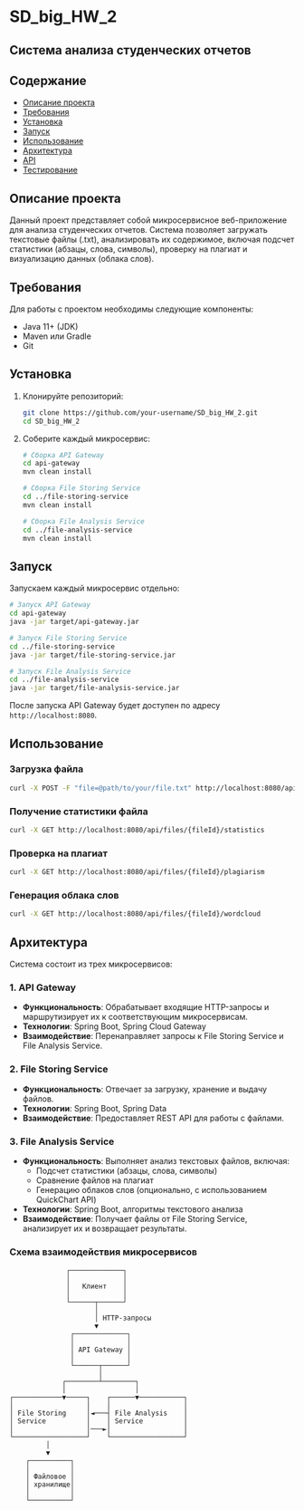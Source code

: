 # SD_big_HW_2
## Система анализа студенческих отчетов

## Содержание
- [Описание проекта](#описание-проекта)
- [Требования](#требования)
- [Установка](#установка)
- [Запуск](#запуск)
- [Использование](#использование)
- [Архитектура](#архитектура)
- [API](#api)
- [Тестирование](#тестирование)

## Описание проекта
Данный проект представляет собой микросервисное веб-приложение для анализа студенческих отчетов. Система позволяет загружать текстовые файлы (.txt), анализировать их содержимое, включая подсчет статистики (абзацы, слова, символы), проверку на плагиат и визуализацию данных (облака слов).

## Требования
Для работы с проектом необходимы следующие компоненты:
- Java 11+ (JDK)
- Maven или Gradle
- Git

## Установка
1. Клонируйте репозиторий:
   ```bash
   git clone https://github.com/your-username/SD_big_HW_2.git
   cd SD_big_HW_2
   ```

2. Соберите каждый микросервис:
   ```bash
   # Сборка API Gateway
   cd api-gateway
   mvn clean install
   
   # Сборка File Storing Service
   cd ../file-storing-service
   mvn clean install
   
   # Сборка File Analysis Service
   cd ../file-analysis-service
   mvn clean install
   ```

## Запуск
Запускаем каждый микросервис отдельно:

```bash
# Запуск API Gateway
cd api-gateway
java -jar target/api-gateway.jar

# Запуск File Storing Service
cd ../file-storing-service
java -jar target/file-storing-service.jar

# Запуск File Analysis Service
cd ../file-analysis-service
java -jar target/file-analysis-service.jar
```

После запуска API Gateway будет доступен по адресу `http://localhost:8080`.

## Использование
### Загрузка файла
```bash
curl -X POST -F "file=@path/to/your/file.txt" http://localhost:8080/api/files
```

### Получение статистики файла
```bash
curl -X GET http://localhost:8080/api/files/{fileId}/statistics
```

### Проверка на плагиат
```bash
curl -X GET http://localhost:8080/api/files/{fileId}/plagiarism
```

### Генерация облака слов
```bash
curl -X GET http://localhost:8080/api/files/{fileId}/wordcloud
```

## Архитектура
Система состоит из трех микросервисов:

### 1. API Gateway
- **Функциональность**: Обрабатывает входящие HTTP-запросы и маршрутизирует их к соответствующим микросервисам.
- **Технологии**: Spring Boot, Spring Cloud Gateway
- **Взаимодействие**: Перенаправляет запросы к File Storing Service и File Analysis Service.

### 2. File Storing Service
- **Функциональность**: Отвечает за загрузку, хранение и выдачу файлов.
- **Технологии**: Spring Boot, Spring Data
- **Взаимодействие**: Предоставляет REST API для работы с файлами.

### 3. File Analysis Service
- **Функциональность**: Выполняет анализ текстовых файлов, включая:
  - Подсчет статистики (абзацы, слова, символы)
  - Сравнение файлов на плагиат
  - Генерацию облаков слов (опционально, с использованием QuickChart API)
- **Технологии**: Spring Boot, алгоритмы текстового анализа
- **Взаимодействие**: Получает файлы от File Storing Service, анализирует их и возвращает результаты.

### Схема взаимодействия микросервисов

                  ┌─────────────┐
                  │             │
                  │   Клиент    │
                  │             │
                  └──────┬──────┘
                         │
                         │ HTTP-запросы
                         ▼
                   ┌─────────────┐
                   │             │
                   │ API Gateway │
                   │             │
                   └──────┬──────┘
                          │
                 ┌────────┴────────┐
                 │                 │
    ┌────────────▼─────┐    ┌──────▼───────────┐
    │                  │    │                  │
    │ File Storing     │◄───┤ File Analysis    │
    │ Service          │    │ Service          │
    │                  │───►│                  │
    └──────────────────┘    └──────────────────┘
             │
             ▼
        ┌──────────┐
        │          │
        │ Файловое │
        │ хранилище│
        │          │
        └──────────┘
